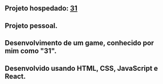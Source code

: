 ## Projeto hospedado: <a href="https://game31dev.netlify.app/">31</a>
## Projeto pessoal.
## Desenvolvimento de um game, conhecido por mim como "31".
## Desenvolvido usando HTML, CSS, JavaScript e React.
